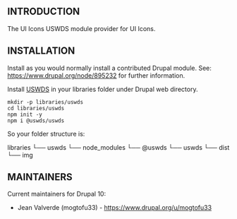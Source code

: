 ## INTRODUCTION

The UI Icons USWDS module provider for UI Icons.

## INSTALLATION

Install as you would normally install a contributed Drupal module.
See: https://www.drupal.org/node/895232 for further information.

Install [USWDS](https://www.npmjs.com/package/@uswds/uswds) in your libraries folder under Drupal web directory.

```shell
mkdir -p libraries/uswds
cd libraries/uswds
npm init -y
npm i @uswds/uswds
```

So your folder structure is:

libraries
  └── uswds
      └── node_modules
          └── @uswds
              └── uswds
                  └── dist
                      └── img

## MAINTAINERS

Current maintainers for Drupal 10:

- Jean Valverde (mogtofu33) - https://www.drupal.org/u/mogtofu33

